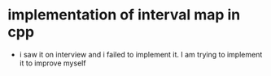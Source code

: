 # implementation of interval map in cpp

- i saw it on interview and i failed to implement it. I am trying to implement it to improve myself
